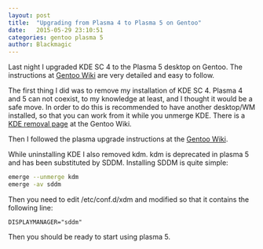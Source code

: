 ```yaml
---
layout: post
title:  "Upgrading from Plasma 4 to Plasma 5 on Gentoo"
date:   2015-05-29 23:10:51
categories: gentoo plasma 5
author: Blackmagic
---
```


Last night I upgraded KDE SC 4 to the Plasma 5 desktop on Gentoo. The instructions at [Gentoo Wiki] are very detailed and easy to follow.

The first thing I did was to remove my installation of KDE SC 4. Plasma 4 and 5 can not coexist, to my knowledge at least, and I thought it would be a safe move. In order to do this is recommended to have another desktop/WM installed, so that you can work from it while you unmerge KDE. There is a [KDE removal page] at the Gentoo Wiki.

Then I followed the plasma upgrade instructions at the [Gentoo Wiki].

While uninstalling KDE I also removed kdm. kdm is deprecated in plasma 5 and has been substituted by SDDM. Installing SDDM is quite simple:

```bash
emerge --unmerge kdm
emerge -av sddm
```

Then you need to edit /etc/conf.d/xdm and modified so that it contains the following line:

```
DISPLAYMANAGER="sddm"
```

Then you should be ready to start using plasma 5.

[Gentoo Wiki]: https://wiki.gentoo.org/wiki/KDE/Plasma_5_upgrade
[KDE removal page]: https://wiki.gentoo.org/wiki/KDE/Removal